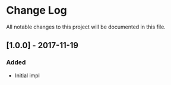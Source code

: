 # Change Log

All notable changes to this project will be documented in this file.

## [1.0.0] - 2017-11-19
### Added

- Initial impl